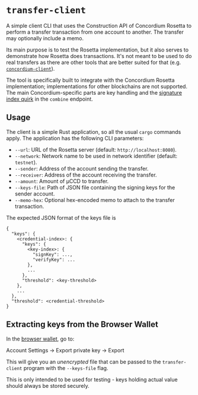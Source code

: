 # `transfer-client`

A simple client CLI that uses the Construction API of Concordium Rosetta to perform a transfer transaction
from one account to another.
The transfer may optionally include a memo.

Its main purpose is to test the Rosetta implementation, but it also serves to demonstrate how Rosetta does transactions.
It's not meant to be used to do real transfers as there are other tools that are better suited for that
(e.g. [`concordium-client`](https://github.com/Concordium/concordium-client)).

The tool is specifically built to integrate with the Concordium Rosetta implementation;
implementations for other blockchains are not supported.
The main Concordium-specific parts are key handling and the [signature index quirk](/README.md#construction-api)
in the `combine` endpoint.

## Usage

The client is a simple Rust application, so all the usual `cargo` commands apply.
The application has the following CLI parameters:

- `--url`: URL of the Rosetta server (default: `http://localhost:8080`).
- `--network`: Network name to be used in network identifier (default: `testnet`).
- `--sender`: Address of the account sending the transfer.
- `--receiver`: Address of the account receiving the transfer.
- `--amount`: Amount of µCCD to transfer.
- `--keys-file`: Path of JSON file containing the signing keys for the sender account.
- `--memo-hex`: Optional hex-encoded memo to attach to the transfer transaction.

The expected JSON format of the keys file is

```
{
  "keys": {
    <credential-index>: {
      "keys": {
        <key-index>: {
          "signKey": ...,
          "verifyKey": ...
        },
        ...
      },
      "threshold": <key-threshold>
    },
    ...
  },
  "threshold": <credential-threshold>
}
```

## Extracting keys from the Browser Wallet

In the [browser wallet](https://github.com/Concordium/concordium-browser-wallet), go to:

Account Settings -> Export private key -> Export

This will give you an _unencrypted_ file that can be passed to the `transfer-client` program with the `--keys-file` flag.
 
This is only intended to be used for testing - keys holding actual value should always be stored securely.
